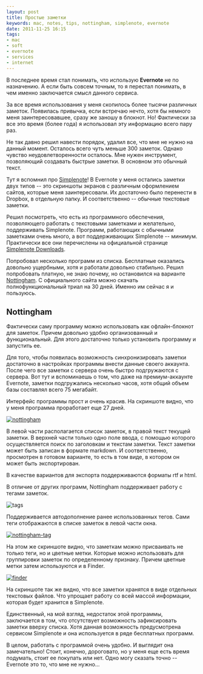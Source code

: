 ```yaml
---
layout: post
title: Простые заметки
keywords: mac, notes, tips, nottingham, simplenote, evernote
date: 2011-11-25 16:15
tags:
- mac
- soft
- evernote
- services
- internet
---
```


В последнее время стал понимать, что использую **Evernote** не по назначению. А если быть
совсем точным, то я перестал понимать, в чем именно заключается смысл данного сервиса.

За все время использования у меня скопилось более тысячи различных заметок. Появилась
привычка, если встречаю нечто, хотя бы немного меня заинтересовавшее, сразу же заношу в
блокнот. Но! Фактически за все это время (более года) я использовал эту информацию всего
пару раз. 

Не так давно решил навести порядок, удалил все, что мне не нужно на данный момент.
Осталось всего чуть меньше 300 заметок. Однако чувство неудовлетворенности осталось. Мне
нужен инструмент, позволяющий создавать быстрые заметки. В основном это обычный текст. 

Тут я вспомнил про [Simplenote][]! В Evernote у меня остались заметки
двух типов -- это скриншоты экранов с различным оформлением сайтов, которые меня
заинтересовали. Их достаточно было перенести в Dropbox, в отдельную папку. И
соответственно -- обычные текстовые заметки.

[Simplenote]: http://simplenoteapp.com/
    "Simplenote"

Решил посмотреть, что есть из программного обеспечения, позволяющего работать с текстовыми
заметками и желательно, поддерживать Simplenote. Программ, работающих с обычными заметками
очень много, а вот поддерживающих Simplenote -- минимум. Практически все они перечислены
на официальной странице [Simplenote Downloads][].

[Simplenote Downloads]: http://simplenoteapp.com/downloads/
    "Simplenote Downloads"

Попробовал несколько программ из списка. Бесплатные оказались довольно ущербными, хотя и
работали довольно стабильно. Решил попробовать платную, не знаю почему, но остановился на
варианте [Nottingham][]. С официального сайта можно скачать
полнофункциональный триал на 30 дней. Именно им сейчас я и пользуюсь.

[Nottingham]: http://clickontyler.com/nottingham/
    "An elegant notepad for your Mac"

## Nottingham

Фактически саму программу можно использовать как офлайн-блокнот для заметок. Причем
довольно удобно организованный и функциональный. Для этого достаточно только установить
программу и запустить ее.

Для того, чтобы появилась возможность синхронизировать заметки достаточно в настройках
программы внести данные своего аккаунта. После чего все заметки с сервера очень быстро
подгружаются с сервера. Вот тут и вспоминаешь о том, что даже на премиум-аккаунте
Evernote, заметки подгружались несколько часов, хотя общий объем базы составлял всего 75
мегабайт.

Интерфейс программы прост и очень красив. На скриншоте видно, что у меня программа
проработает еще 27 дней. 

[![nottingham][]](http://static.juev.ru/2011/11/nottingham.png)

[nottingham]: http://static.juev.ru/2011/11/nottingham-th.jpg

В левой части располагается список заметок, в правой текст текущей заметки. В верхней
части только одно поле ввода, с помощью которого осуществляется поиск по заголовкам и
текстам заметки. Текст заметки может быть записан в формате markdown. И соответственно,
просмотрен в готовом варианте, то есть в том виде, в котором он может быть экспортирован.

В качестве вариантов для экспорта поддерживаются форматы rtf и html.

В отличие от других программ, Nottingham поддерживает работу с тегами заметок. 

![tags](http://static.juev.ru/2011/11/tags.png)

Поддерживается автодополнение ранее использованных тегов. Сами теги отображаются в списке
заметок в левой части окна.

[![nottingham-tag][]](http://static.juev.ru/2011/11/nottingham-tag.png)

[nottingham-tag]: http://static.juev.ru/2011/11/nottingham-tag-th.jpg

На этом же скриншоте видно, что заметкам можно присваивать не только теги, но и цветные
метки. Которые можно использовать для группировки заметок по определенному признаку.
Причем цветные метки затем используются и в Finder.

[![finder][]](http://static.juev.ru/2011/11/finder.png)

[finder]: http://static.juev.ru/2011/11/finder-th.jpg

На скриншоте так же видно, что все заметки хранятся в виде отдельных текстовых файлов. Что
упрощает работу со всей массой информации, которая будет хранится в Simplenote.

Единственный, на мой взгляд, недостаток этой программы, заключается в том, что отсутствует
возможность зафиксировать заметки вверху списка. Хотя данная возможность предусмотрена
сервисом Simplenote и она используется в ряде бесплатных программ.

В целом, работать с программой очень удобно. И выглядит она замечательно! Стоит, конечно,
дороговато, но у меня еще есть время подумать, стоит ее покупать или нет. Одно могу
сказать точно -- Evernote это то, что мне не нужно...
